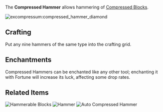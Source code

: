 [Title]: Compressed_Hammer
[Icon]: excompressum:compressed_hammer_diamond

The **Compressed Hammer** allows hammering of [Compressed Blocks](excompressum:compressed_block).

![excompressum:compressed_hammer_diamond](crafting://any:hammer,any:hammer,any:hammer,any:hammer,any:hammer,any:hammer,any:hammer,any:hammer,any:hammer)

## Crafting
Put any nine hammers of the same type into the crafting grid.

## Enchantments
Compressed Hammers can be enchanted like any other tool; enchanting it with Fortune will increase its luck, affecting some drop rates.

## Related Items
![Hammerable Blocks](minecraft:cobblestone)
![Hammer](exnihiloomnia:hammer_diamond)
![Auto Compressed Hammer](excompressum:auto_compressed_hammer)
